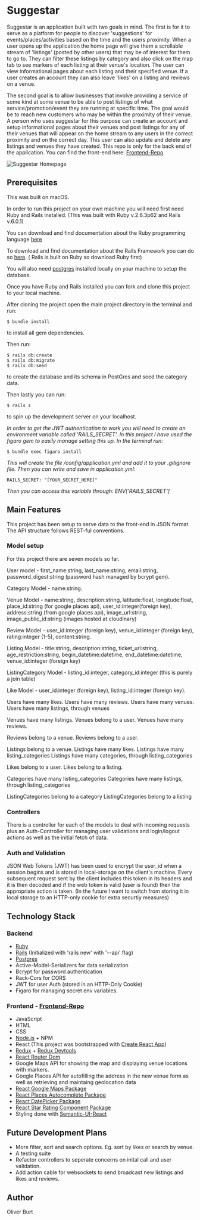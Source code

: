 # Suggestar

Suggestar is an application built with two goals in mind. The first is for it to serve as a platform for people to discover 'suggestions' for events/places/activities based on the time and the users proximity. When a user opens up the application the home page will give them a scrollable stream of 'listings' (posted by other users) that may be of interest for them to go to. They can filter these listings by category and also click on the map tab to see markers of each listing at their venue's location. The user can view informational pages about each listing and their specified venue. If a user creates an account they can also leave 'likes' on a listing and reviews on a venue.

The second goal is to allow businesses that involve providing a service of some kind at some venue to be able to post listings of what service/promotion/event they are running at specific time. The goal would be to reach new customers who may be within the proximity of their venue. A person who uses suggestar for this purpose can create an account and setup informational pages about their venues and post listings for any of their venues that will appear on the home stream to any users in the correct proximity and on the correct day. This user can also update and delete any listings and venues they have created.
This repo is only for the back end of the application. You can find the front-end here: [Frontend-Repo](https://github.com/oliburt/suggestar)


![Suggestar Homepage](https://media.giphy.com/media/IbOe07UXXOFXbkMD2v/giphy.gif)


## Prerequisites

This was built on macOS.

In order to run this project on your own machine you will need first need Ruby and Rails installed. (This was built with Ruby v.2.6.3p62 and Rails v.6.0.1)

You can download and find documentation about the Ruby programming language [here](https://www.ruby-lang.org/en/documentation/)

To download and find documentation about the Rails Framework you can do so [here](https://rubyonrails.org/). ( Rails is built on Ruby so download Ruby first)

You will also need [postgres](https://www.postgresql.org/) installed locally on your machine to setup the database.

Once you have Ruby and Rails installed you can fork and clone this project to your local machine.

After cloning the project open the main project directory in the terminal and run:
```
$ bundle install
```
to install all gem dependencies.

Then run:
```
$ rails db:create
$ rails db:migrate
$ rails db:seed
```
to create the database and its schema in PostGres and seed the category data.

Then lastly you can run: 
```
$ rails s
```
to spin up the development server on your localhost.


*In order to get the JWT authentication to work you will need to create an environment variable called 'RAILS_SECRET'. In this project I have used the figaro gem to easily manage setting this up. In the terminal run:*
```
$ bundle exec figaro install
```
*This will create the file /config/application.yml and add it to your .gitignore file. Then you can write and save in application.yml:*

```
RAILS_SECRET: "[YOUR_SECRET_HERE]"
```
*Then you can access this variable through: ENV['RAILS_SECRET']*


## Main Features

This project has been setup to serve data to the front-end in JSON format. The API structure follows REST-ful conventions.

### Model setup

For this project there are seven models so far.

User model - first_name:string, last_name:string, email:string, password_digest:string (password hash managed by bcrypt gem).

Category Model - name:string.

Venue Model - name:string, description:string, latitude:float, longitude:float, place_id:string (for google places api), user_id:integer(foreign key), address:string (from google places api), image_url:string, image_public_id:string (images hosted at cloudinary)

Review Model - user_id:integer (foreign key), venue_id:integer (foreign key), rating:integer (1-5), content:string.

Listing Model - title:string, description:string, ticket_url:string, age_restriction:string, begin_datetime:datetime, end_datetime:datetime, venue_id:integer (foreign key)

ListingCategory Model - listing_id:integer, category_id:integer (this is purely a join table)

Like Model - user_id:integer (foreign key), listing_id:integer (foreign key).


Users have many likes.
Users have many reviews.
Users have many venues.
Users have many listings, through venues

Venues have many listings.
Venues belong to a user.
Venues have many reviews.

Reviews belong to a venue.
Reviews belong to a user.

Listings belong to a venue.
Listings have many likes.
Listings have many listing_categories
Listings have many categories, through listing_categories

Likes belong to a user.
Likes belong to a listing.

Categories have many listing_categories
Categories have many listings, through listing_categories

ListingCategories belong to a category
ListingCategories belong to a listing

### Controllers

There is a controller for each of the models to deal with incoming requests plus an Auth-Controller for managing user validations and login/logout actions as well as the initial fetch of data.

### Auth and Validation

JSON Web Tokens (JWT) has been used to encrypt the user_id when a session begins and is stored in local-storage on the client's machine. Every subsequent request sent by the client includes this token in its headers and it is then decoded and if the web token is valid (user is found) then the appropriate action is taken. (In the future I want to switch from storing it in local storage to an HTTP-only cookie for extra securtiy measures)


## Technology Stack

### Backend

- [Ruby](https://www.ruby-lang.org/en/documentation/)
- [Rails](https://rubyonrails.org/) (Initialized with 'rails new' with '--api' flag)
- [Postgres](https://www.postgresql.org/)
- Active-Model-Serializers for data serialization
- Bcrypt for password authentication
- Rack-Cors for CORS
- JWT for user Auth (stored in an HTTP-Only Cookie)
- Figaro for managing secret env variables.

### Frontend - [Frontend-Repo](https://github.com/oliburt/suggestar)

- JavaScript
- HTML
- CSS
- [Node.js]((https://nodejs.org/en/)) + NPM
- React (This project was bootstrapped with [Create React App](https://github.com/facebook/create-react-app))
- [Redux](https://redux.js.org/) + [Redux Devtools](https://chrome.google.com/webstore/detail/redux-devtools/lmhkpmbekcpmknklioeibfkpmmfibljd?hl=en)
- [React Router Dom](https://reacttraining.com/react-router/web/guides/quick-start)
- Google Maps API for showing the map and displaying venue locations with markers.
- Google Places API for autofilling the address in the new venue form as well as retrieving and maintaing geolocation data
- [React Google Maps Package](https://tomchentw.github.io/react-google-maps/)
- [React Places Autocomplete Package](https://github.com/hibiken/react-places-autocomplete)
- [React DatePicker Package](https://reactdatepicker.com/)
- [React Star Rating Component Package](https://github.com/voronianski/react-star-rating-component)
- Styling done with [Semantic-UI-React](https://react.semantic-ui.com/)

## Future Development Plans

- More filter, sort and search options. Eg. sort by likes or search by venue.
- A testing suite
- Refactor controllers to seperate concerns on inital call and user validation.
- Add action cable for websockets to send broadcast new listings and likes and reviews.

## Author

Oliver Burt